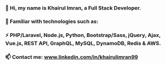 ### 👋 Hi, my name is Khairul Imran, a Full Stack Developer.
### 🔭 Familiar with technologies such as:
### ⚡ PHP/Laravel, Node.js, Python, Bootstrap/Sass, jQuery, Ajax, Vue.js, REST API, GraphQL, MySQL, DynamoDB, Redis & AWS.
### 📫 Contact me: www.linkedin.com/in/khairulimran99

<!--
**kaiimran/kaiimran** is a ✨ _special_ ✨ repository because its `README.md` (this file) appears on your GitHub profile.

Here are some ideas to get you started:

- 🔭 I’m currently working on ...
- 🌱 I’m currently learning ...
- 👯 I’m looking to collaborate on ...
- 🤔 I’m looking for help with ...
- 💬 Ask me about ...
- 📫 How to reach me: ...
- 😄 Pronouns: ...
- ⚡ Fun fact: ...
-->

